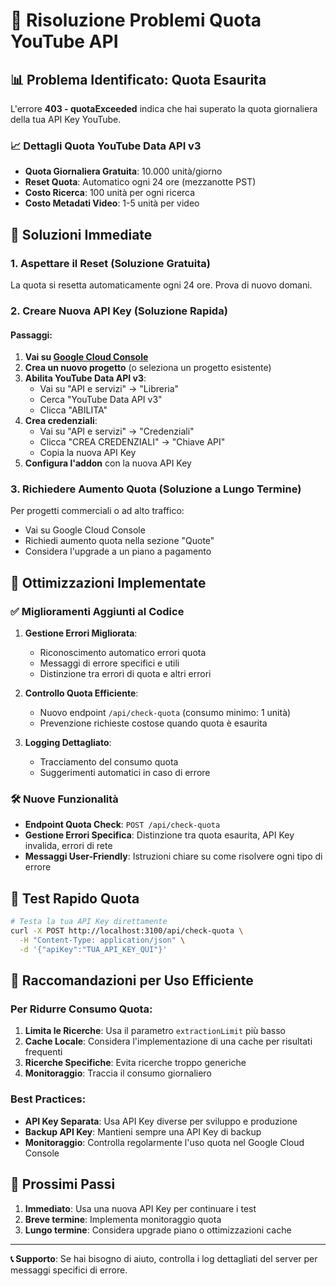 # 🔧 Risoluzione Problemi Quota YouTube API

## 📊 Problema Identificato: Quota Esaurita

L'errore **403 - quotaExceeded** indica che hai superato la quota giornaliera della tua API Key YouTube.

### 📈 Dettagli Quota YouTube Data API v3

- **Quota Giornaliera Gratuita**: 10.000 unità/giorno
- **Reset Quota**: Automatico ogni 24 ore (mezzanotte PST)
- **Costo Ricerca**: 100 unità per ogni ricerca
- **Costo Metadati Video**: 1-5 unità per video

## 🚀 Soluzioni Immediate

### 1. **Aspettare il Reset (Soluzione Gratuita)**
La quota si resetta automaticamente ogni 24 ore. Prova di nuovo domani.

### 2. **Creare Nuova API Key (Soluzione Rapida)**

#### Passaggi:
1. **Vai su [Google Cloud Console](https://console.cloud.google.com/)**
2. **Crea un nuovo progetto** (o seleziona un progetto esistente)
3. **Abilita YouTube Data API v3**:
   - Vai su "API e servizi" → "Libreria"
   - Cerca "YouTube Data API v3"
   - Clicca "ABILITA"
4. **Crea credenziali**:
   - Vai su "API e servizi" → "Credenziali"
   - Clicca "CREA CREDENZIALI" → "Chiave API"
   - Copia la nuova API Key
5. **Configura l'addon** con la nuova API Key

### 3. **Richiedere Aumento Quota (Soluzione a Lungo Termine)**

Per progetti commerciali o ad alto traffico:
- Vai su Google Cloud Console
- Richiedi aumento quota nella sezione "Quote"
- Considera l'upgrade a un piano a pagamento

## 🔧 Ottimizzazioni Implementate

### ✅ Miglioramenti Aggiunti al Codice

1. **Gestione Errori Migliorata**:
   - Riconoscimento automatico errori quota
   - Messaggi di errore specifici e utili
   - Distinzione tra errori di quota e altri errori

2. **Controllo Quota Efficiente**:
   - Nuovo endpoint `/api/check-quota` (consumo minimo: 1 unità)
   - Prevenzione richieste costose quando quota è esaurita

3. **Logging Dettagliato**:
   - Tracciamento del consumo quota
   - Suggerimenti automatici in caso di errore

### 🛠 Nuove Funzionalità

- **Endpoint Quota Check**: `POST /api/check-quota`
- **Gestione Errori Specifica**: Distinzione tra quota esaurita, API Key invalida, errori di rete
- **Messaggi User-Friendly**: Istruzioni chiare su come risolvere ogni tipo di errore

## 📱 Test Rapido Quota

```bash
# Testa la tua API Key direttamente
curl -X POST http://localhost:3100/api/check-quota \
  -H "Content-Type: application/json" \
  -d '{"apiKey":"TUA_API_KEY_QUI"}'
```

## 🎯 Raccomandazioni per Uso Efficiente

### Per Ridurre Consumo Quota:
1. **Limita le Ricerche**: Usa il parametro `extractionLimit` più basso
2. **Cache Locale**: Considera l'implementazione di una cache per risultati frequenti
3. **Ricerche Specifiche**: Evita ricerche troppo generiche
4. **Monitoraggio**: Traccia il consumo giornaliero

### Best Practices:
- **API Key Separata**: Usa API Key diverse per sviluppo e produzione
- **Backup API Key**: Mantieni sempre una API Key di backup
- **Monitoraggio**: Controlla regolarmente l'uso quota nel Google Cloud Console

## 🚨 Prossimi Passi

1. **Immediato**: Usa una nuova API Key per continuare i test
2. **Breve termine**: Implementa monitoraggio quota
3. **Lungo termine**: Considera upgrade piano o ottimizzazioni cache

---

**📞 Supporto**: Se hai bisogno di aiuto, controlla i log dettagliati del server per messaggi specifici di errore.

